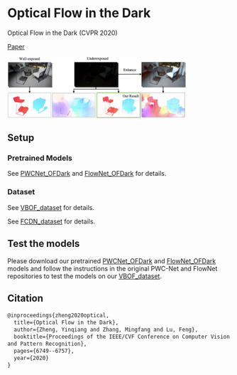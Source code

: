 # Optical Flow in the Dark
Optical Flow in the Dark (CVPR 2020)

[Paper](https://openaccess.thecvf.com/content_CVPR_2020/papers/Zheng_Optical_Flow_in_the_Dark_CVPR_2020_paper.pdf)

<img src="./im.jpg" width = "80%" />

## Setup

### Pretrained Models

See [PWCNet_OFDark](https://github.com/mf-zhang/Optical-Flow-in-the-Dark/tree/main/PWCNet_OFDark) and [FlowNet_OFDark](https://github.com/mf-zhang/Optical-Flow-in-the-Dark/tree/main/FlowNet_OFDark) for details.

### Dataset

See [VBOF_dataset](https://github.com/mf-zhang/Optical-Flow-in-the-Dark/tree/main/VBOF_dataset) for details.

See [FCDN_dataset](https://github.com/mf-zhang/Optical-Flow-in-the-Dark/tree/main/FCDN_dataset) for details.


## Test the models

Please download our pretrained [PWCNet_OFDark](https://github.com/mf-zhang/Optical-Flow-in-the-Dark/tree/main/PWCNet_OFDark) and [FlowNet_OFDark](https://github.com/mf-zhang/Optical-Flow-in-the-Dark/tree/main/FlowNet_OFDark) models and follow the instructions in the original PWC-Net and FlowNet repositories to test the models on our [VBOF_dataset](https://github.com/mf-zhang/Optical-Flow-in-the-Dark/tree/main/VBOF_dataset).

## Citation

```
@inproceedings{zheng2020optical,
  title={Optical Flow in the Dark},
  author={Zheng, Yinqiang and Zhang, Mingfang and Lu, Feng},
  booktitle={Proceedings of the IEEE/CVF Conference on Computer Vision and Pattern Recognition},
  pages={6749--6757},
  year={2020}
}
```
